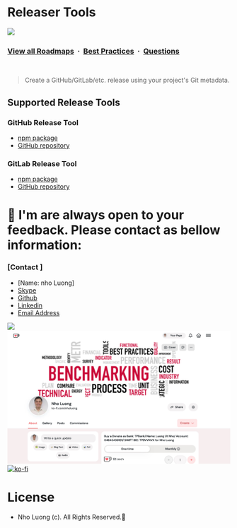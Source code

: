 # Releaser Tools

![](https://i.imgur.com/waxVImv.png)
### [View all Roadmaps](https://github.com/nholuongut/all-roadmaps) &nbsp;&middot;&nbsp; [Best Practices](https://github.com/nholuongut/all-roadmaps/blob/main/public/best-practices/) &nbsp;&middot;&nbsp; [Questions](https://www.linkedin.com/in/nholuong/)
<br/>

> Create a GitHub/GitLab/etc. release using your project's Git metadata.

## Supported Release Tools

### GitHub Release Tool

* [npm package](https://www.npmjs.com/package/conventional-github-releaser)
* [GitHub repository](https://github.com/nholuongut/releaser-tools/tree/master/packages/conventional-github-releaser)

### GitLab Release Tool

* [npm package](https://www.npmjs.com/package/conventional-gitlab-releaser)
* [GitHub repository](https://github.com/nholuongut/releaser-tools/tree/master/packages/conventional-gitlab-releaser)

# 🚀 I'm are always open to your feedback.  Please contact as bellow information:
### [Contact ]
* [Name: nho Luong]
* [Skype](luongutnho_skype)
* [Github](https://github.com/nholuongut/)
* [Linkedin](https://www.linkedin.com/in/nholuong/)
* [Email Address](luongutnho@hotmail.com)

![](https://i.imgur.com/waxVImv.png)
![](Donate.png)
[![ko-fi](https://ko-fi.com/img/githubbutton_sm.svg)](https://ko-fi.com/nholuong)

# License
* Nho Luong (c). All Rights Reserved.🌟